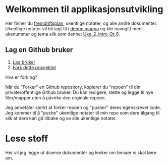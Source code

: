 # Welkommen til applikasjonsutvikling

Her finner du [fremdriftsplan](./fremdriftsplan/Fremdriftsplan%20-applikasjonsutvikling.pdf), ukentlige notater, og alle andre dokumenter. Ukentlige notater vil bli lagt til i [denne mappa](./) og blir navngitt med ukenummer og tema slik som denne: [Uke_2_intro_Qt_6](./Uke_2_intro_Qt_6/).

## Lag en Github bruker

1. [Lag bruker](https://github.com/join)
2. [Fork dette prosjektet](https://github.com/ShahinOstadahmadi/Qt_6_Fagskolen_2023)

Hva er forking?

Når du "Forker" en Github repository, kopierer du "repoen" til din private/offentlige Github bruker. Du kan redigere, slette og legge til nye filer/mapper uten å påvirke den orginale repoen.

Jeg anbefaler sterkt at forker repoen og "pusher" deres egenskrevet kode. Jeg kommer til å "pushe" ukentlige notater til min repo som dere tilgang til slik at dere kan gå tilbake og se alle ukentlige notater.

# Lese stoff

Her vil jeg legge ut diverse dokumenter og lenker om temaer vi skal lære om.
